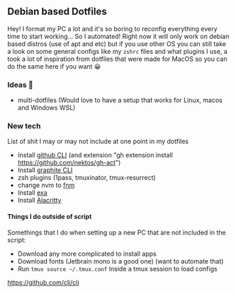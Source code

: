 ## Debian based Dotfiles

Hey! I format my PC a lot and it's so boring to reconfig everything every time to start working... So I automated! Right now it will only work on debian based distros (use of apt and etc) but if you use other OS you can still take a look on some general configs like my `zshrc` files and what plugins I use, a took a lot of inspiration from dotfiles that were made for MacOS so you can do the same here if you want 😀

### Ideas 🚀

- multi-dotfiles (Would love to have a setup that works for Linux, macos and Windows WSL)

### New tech

List of shit I may or may not include at one point in my dotfiles

- Install [github CLI](https://github.com/cli/cli) (and extension "gh extension install https://github.com/nektos/gh-act")
- Install [graphite CLI](https://app.graphite.dev/)
- zsh plugins (1pass, tmuxinator, tmux-resurrect)
- change nvm to [fnm](https://github.com/Schniz/fnm)
- Install [exa](https://the.exa.website/#installation)
- Install [Alacritty](https://github.com/alacritty/alacritty)

#### Things I do outside of script

Somethings that I do when setting up a new PC that are not included in the script:

- Download any more complicated to install apps
- Download fonts (Jetbrain mono is a good one) (want to automate that)
- Run `tmux source ~/.tmux.conf` Inside a tmux session to load configs

https://github.com/cli/cli
